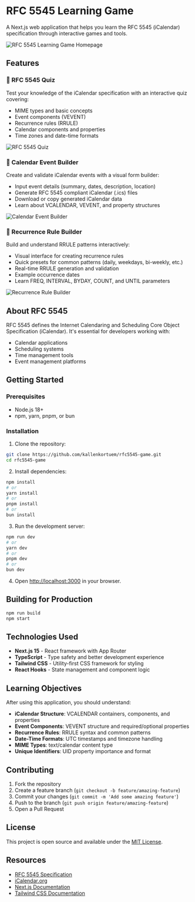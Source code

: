 # RFC 5545 Learning Game

A Next.js web application that helps you learn the RFC 5545 (iCalendar) specification through interactive games and tools.

![RFC 5545 Learning Game Homepage](https://github.com/user-attachments/assets/720cff96-c916-4bbc-a70d-919b81ba7bd3)

## Features

### 🧠 RFC 5545 Quiz
Test your knowledge of the iCalendar specification with an interactive quiz covering:
- MIME types and basic concepts
- Event components (VEVENT)
- Recurrence rules (RRULE)
- Calendar components and properties
- Time zones and date-time formats

![RFC 5545 Quiz](https://github.com/user-attachments/assets/fb69aa8c-e137-4a98-9fb2-3d58790ad23e)

### 📅 Calendar Event Builder
Create and validate iCalendar events with a visual form builder:
- Input event details (summary, dates, description, location)
- Generate RFC 5545 compliant iCalendar (.ics) files
- Download or copy generated iCalendar data
- Learn about VCALENDAR, VEVENT, and property structures

![Calendar Event Builder](https://github.com/user-attachments/assets/2702196a-ecee-4625-9d20-c20af24d2435)

### 🔄 Recurrence Rule Builder
Build and understand RRULE patterns interactively:
- Visual interface for creating recurrence rules
- Quick presets for common patterns (daily, weekdays, bi-weekly, etc.)
- Real-time RRULE generation and validation
- Example occurrence dates
- Learn FREQ, INTERVAL, BYDAY, COUNT, and UNTIL parameters

![Recurrence Rule Builder](https://github.com/user-attachments/assets/4cbab2e2-7862-4897-9778-bc7e03b969b1)

## About RFC 5545

RFC 5545 defines the Internet Calendaring and Scheduling Core Object Specification (iCalendar). It's essential for developers working with:
- Calendar applications
- Scheduling systems
- Time management tools
- Event management platforms

## Getting Started

### Prerequisites
- Node.js 18+ 
- npm, yarn, pnpm, or bun

### Installation

1. Clone the repository:
```bash
git clone https://github.com/kallenkortuem/rfc5545-game.git
cd rfc5545-game
```

2. Install dependencies:
```bash
npm install
# or
yarn install
# or
pnpm install
# or
bun install
```

3. Run the development server:
```bash
npm run dev
# or
yarn dev
# or
pnpm dev
# or
bun dev
```

4. Open [http://localhost:3000](http://localhost:3000) in your browser.

## Building for Production

```bash
npm run build
npm start
```

## Technologies Used

- **Next.js 15** - React framework with App Router
- **TypeScript** - Type safety and better development experience
- **Tailwind CSS** - Utility-first CSS framework for styling
- **React Hooks** - State management and component logic

## Learning Objectives

After using this application, you should understand:

- **iCalendar Structure**: VCALENDAR containers, components, and properties
- **Event Components**: VEVENT structure and required/optional properties
- **Recurrence Rules**: RRULE syntax and common patterns
- **Date-Time Formats**: UTC timestamps and timezone handling
- **MIME Types**: text/calendar content type
- **Unique Identifiers**: UID property importance and format

## Contributing

1. Fork the repository
2. Create a feature branch (`git checkout -b feature/amazing-feature`)
3. Commit your changes (`git commit -m 'Add some amazing feature'`)
4. Push to the branch (`git push origin feature/amazing-feature`)
5. Open a Pull Request

## License

This project is open source and available under the [MIT License](LICENSE).

## Resources

- [RFC 5545 Specification](https://tools.ietf.org/html/rfc5545)
- [iCalendar.org](https://icalendar.org/)
- [Next.js Documentation](https://nextjs.org/docs)
- [Tailwind CSS Documentation](https://tailwindcss.com/docs)
